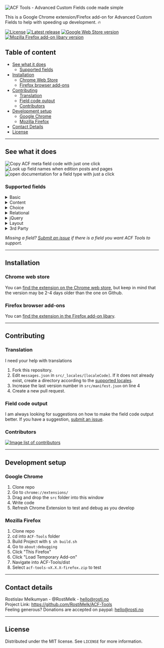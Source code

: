 ![ACF Tools - Advanced Custom Fields code made simple](https://user-images.githubusercontent.com/25268506/79060144-bd7e0700-7c81-11ea-958f-4de9aff2bc01.jpg)

This is a Google Chrome extension/Firefox add-on for Advanced Custom Fields to help with speeding up development. 🔥

[![License](http://img.shields.io/:license-mit-semigreen.svg)](https://opensource.org/licenses/MIT)
[![Latest release](https://img.shields.io/github/v/release/RostiMelk/ACF-Tools?label=Github%20release)](https://github.com/RostiMelk/ACF-Tools/releases/latest)
[![Google Web Store version](https://img.shields.io/chrome-web-store/v/ogliegjmpalokmaaeckcdgbhdeedcnmf)](https://chrome.google.com/webstore/detail/acf-tools/ogliegjmpalokmaaeckcdgbhdeedcnmf)
[![Mozilla Firefox add-on libary version](https://img.shields.io/amo/v/ACF-Tools?color=orange)](https://addons.mozilla.org/en-US/firefox/addon/acf-tools/)

## Table of content

- [See what it does](#see-what-it-does)
  - [Supported fields](#supported-fields)
- [Installation](#installation)
  - [Chrome Web Store](#chrome-web-store)
  - [Firefox browser add-ons](#firefox-browser-add-ons)
- [Contributing](#contributing)
  - [Translation](#translation)
  - [Field code output](#field-code-output)
  - [Contributors](#contributors)
- [Development setup](#development-setup)
  - [Google Chrome](#google-chrome)
  - [Mozilla Firefox](#mozilla-firefox)
- [Contact Details](#contact-details)
- [License](#license)

---

## See what it does

![Copy ACF meta field code with just one click](https://user-images.githubusercontent.com/25268506/79060055-14cfa780-7c81-11ea-8893-8f951471d4ac.jpg)
![Look up field names when edition posts and pages](https://user-images.githubusercontent.com/25268506/79060056-18fbc500-7c81-11ea-9b5a-b816fc116f14.jpg)
![open documentation for a field type with just a click](https://user-images.githubusercontent.com/25268506/79060057-19945b80-7c81-11ea-92c2-2fe46f8750cf.jpg)

### Supported fields

<details>
  <summary>Basic</summary>

  - Text
  - Text area
  - Number
  - Range
  - Email
  - Url
  - Passord
</details>
<details>
  <summary>Content</summary>

  - Image
  - File
  - Wysiwyg Editor
  - oEmbed
  - Gallery
</details>
<details>
  <summary>Choice</summary>

- Select
- Checkbox
- Radio Button
- Button Group
- True / False
</details>
<details>
  <summary>Relational</summary>

- Link
- Post Object
- Page Link
- Relationship
- Taxonomy
- User
</details>
<details>
  <summary>jQuery</summary>

- Google Map
- Date Picker
- Date Time Picker
- Time Picker
- Color Picker
</details>
<details>
  <summary>Layout</summary>

- Group
- Repeater
- Flexible content
</details>
<details>
  <summary>3rd Party</summary>

- Coming soon. 
</details>

_Missing a field? [Submit an issue](https://github.com/RostiMelk/ACF-Tools/issues/new) if there is a field you want ACF Tools to support._

---

## Installation

### Chrome web store

You can [find the extension on the Chrome web store](https://chrome.google.com/webstore/detail/acf-tools/ogliegjmpalokmaaeckcdgbhdeedcnmf), but keep in mind that the version may be 2-4 days older than the one on Github.

### Firefox browser add-ons

You can [find the extension in the Firefox add-on libary](https://addons.mozilla.org/en-US/firefox/addon/acf-tools/).

---

## Contributing

### Translation

I need your help with translations

1. Fork this repository.
2. Edit `messages.json` in `src/_locales/[localeCode]`. If it does not already exist, create a directory according to the [supported locales](https://developer.chrome.com/webstore/i18n?csw=1#localeTable).
3. Increase the last version number in `src/manifest.json` on line 4
4. Create a new pull request.

### Field code output

I am always looking for suggestions on how to make the field code output better. If you have a suggestion, [submit an issue](https://github.com/RostiMelk/ACF-Tools/issues/new).

### Contributors
<a href="https://github.com/rostimelk/acf-tools/graphs/contributors">
  <img src="https://contributors-img.web.app/image?repo=rostimelk/acf-tools" alt="Image list of contributors" />
</a>

---

## Development setup

### Google Chrome

1. Clone repo
2. Go to `chrome://extensions/`
3. Drag and drop the `src` folder into this window
4. Write code
5. Refresh Chrome Extension to test and debug as you develop

### Mozilla Firefox

1. Clone repo
2. cd into `ACF-Tools` folder
3. Build Project with `$ sh build.sh`
4. Go to `about:debugging`
5. Click "This Firefox"
6. Click "Load Temporary Add-on"
7. Navigate into ACF-Tools/dist
8. Select `acf-tools-vX.X.X-firefox.zip` to test

---

## Contact details

Rostislav Melkumyan - @RostiMelk - hello@rosti.no \
Project Link: https://github.com/RostiMelk/ACF-Tools \
Feeling generous? Donations are accepted on paypal: hello@rosti.no

---

## License

Distributed under the MIT license. See `LICENSE` for more information.